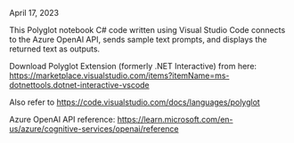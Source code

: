 April 17, 2023

This Polyglot notebook C# code written using Visual Studio Code connects to the Azure OpenAI API, sends sample text prompts, and displays the returned text as outputs.

Download Polyglot Extension (formerly .NET Interactive) from here: https://marketplace.visualstudio.com/items?itemName=ms-dotnettools.dotnet-interactive-vscode

Also refer to https://code.visualstudio.com/docs/languages/polyglot

Azure OpenAI API reference: https://learn.microsoft.com/en-us/azure/cognitive-services/openai/reference
